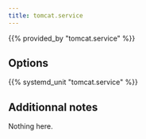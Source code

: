 ```yaml
---
title: tomcat.service
---
```


{{% provided_by "tomcat.service" %}}

## Options

{{% systemd_unit "tomcat.service" %}}

## Additionnal notes

Nothing here.